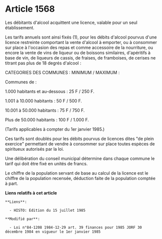 # Article 1568

Les débitants d'alcool acquittent une licence, valable pour un seul établissement.

Les tarifs annuels sont ainsi fixés (1), pour les débits d'alcool pourvus d'une licence restreinte comportant la vente
d'alcool à emporter, ou à consommer sur place à l'occasion des repas et comme accessoire de la nourriture, ou encore la vente
de vins de liqueur ou de boissons similaires, d'apéritifs à base de vin, de liqueurs de cassis, de fraises, de framboises, de
cerises ne titrant pas plus de 18 degrés d'alcool :

CATEGORIES DES COMMUNES : MINIMUM / MAXIMUM :

Communes de :

1.000 habitants et au-dessous : 25 F / 250 F.

1.001 à 10.000 habitants : 50 F / 500 F.

10.001 à 50.000 habitants : 75 F / 750 F.

Plus de 50.000 habitants : 100 F / 1.000 F.

(Tarifs applicables à compter du 1er janvier 1985.)

Ces tarifs sont doublés pour les débits pourvus de licences dites "de plein exercice" permettant de vendre à consommer sur
place toutes espèces de spiritueux autorisés par la loi.

Une délibération du conseil municipal détermine dans chaque commune le tarif qui doit être fixé en unités de francs.

Le chiffre de la population servant de base au calcul de la licence est le chiffre de la population recensée, déduction faite
de la population comptée à part.

**Liens relatifs à cet article**

	**Liens**:

	  - HISTO: Edition du 15 juillet 1985

	**Modifié par**:

	  - Loi n°84-1208 1984-12-29 art. 39 finances pour 1985 JORF 30 décembre 1984 en vigueur le 1er janvier 1985
